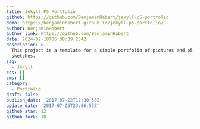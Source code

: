 ```yaml
---
title: Jekyll P5 Portfolio
github: https://github.com/BenjaminHabert/jekyll-p5-portfolio
demo: https://benjaminhabert.github.io/jekyll-p5-portfolio/
author: BenjaminHabert
author_link: https://github.com/BenjaminHabert
date: 2024-02-18T06:38:39.254Z
description: >-
  This project is a template for a simple portfolio of pictures and p5.js
  sketches.
ssg:
  - Jekyll
css: []
cms: []
category:
  - Portfolio
draft: false
publish_date: '2017-07-22T12:30:58Z'
update_date: '2017-07-25T23:06:53Z'
github_star: 12
github_fork: 18
---
```

